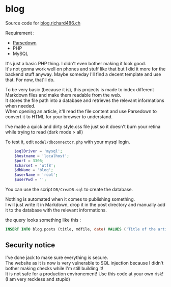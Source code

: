 # blog
Source code for [blog.richard486.ch](https://blog.richard486.ch)

Requirement :
* [Parsedown](https://github.com/erusev/parsedown)
* PHP
* MySQL

It's just a basic PHP thing. I didn't even bother making it look good.  
It's not gonna work well on phones and stuff like that but I did it more for the backend stuff anyway. Maybe someday I'll find a decent template and use that. For now, that'll do.  

To be very basic (because it is), this projects is made to index different Markdown files and make them readable from the web.  
It stores the file path into a database and retrieves the relevant informations when needed.  
When opening an article, it'll read the file content and use Parsedown to convert it to HTML for your browser to understand.  

I've made a quick and dirty style.css file just so it doesn't burn your retina while trying to read (dark mode > all)  

To test it, edit `model/dbconnector.php` with your mysql login.  
```php
    $sqlDriver = 'mysql';
    $hostname = 'localhost';
    $port = 3306;
    $charset = 'utf8';
    $dbName = 'blog';
    $userName = 'root';
    $userPwd = '';
```
You can use the script `DB/CreaDB.sql` to create the database.  

Nothing is automated when it comes to publishing something.  
I will just write it in Markdown, drop it in the post directory and manually add it to the database with the relevant informations.  

the query looks something like this :  
```sql
INSERT INTO blog.posts (title, mdfile, date) VALUES ('Title of the article', 'file_name_here.md', NOW());
```

## Security notice
I've done jack to make sure everything is secure.  
The website as it is now is very vulnerable to SQL injection because I didn't bother making checks while I'm still building it!  
It is not safe for a production environement! Use this code at your own risk! (I am very reckless and stupid)
